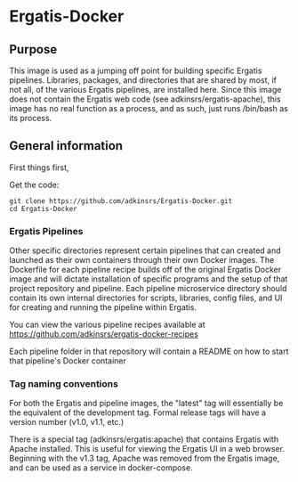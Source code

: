 # Ergatis-Docker

## Purpose
This image is used as a jumping off point for building specific Ergatis pipelines.  Libraries, packages, and directories that are shared by most, if not all, of the various Ergatis pipelines, are installed here.  Since this image does not contain the Ergatis web code (see adkinsrs/ergatis-apache), this image has no real function as a process, and as such, just runs /bin/bash as its process.

## General information

First things first,

Get the code:
```
git clone https://github.com/adkinsrs/Ergatis-Docker.git
cd Ergatis-Docker
```

### Ergatis Pipelines
Other specific directories represent certain pipelines that can created and launched as their own containers through their own Docker images.  The Dockerfile for each pipeline recipe builds off of the original Ergatis Docker image and will dictate installation of specific programs and the setup of that project repository and pipeline.  Each pipeline microservice directory should contain its own internal directories for scripts, libraries, config files, and UI for creating and running the pipeline within Ergatis.

You can view the various pipeline recipes available at https://github.com/adkinsrs/ergatis-docker-recipes

Each pipeline folder in that repository will contain a README on how to start that pipeline's Docker container

### Tag naming conventions
For both the Ergatis and pipeline images, the "latest" tag will essentially be the equivalent of the development tag.  Formal release tags will have a version number (v1.0, v1.1, etc.)

There is a special tag (adkinsrs/ergatis:apache) that contains Ergatis with Apache installed.  This is useful for viewing the Ergatis UI in a web browser. Beginning with the v1.3 tag, Apache was removed from the Ergatis image, and can be used as a service in docker\-compose.

